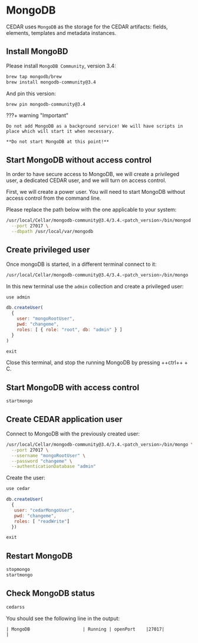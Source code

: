 # MongoDB
CEDAR uses `MongoDB` as the storage for the CEDAR artifacts: fields, elements, templates and metadata instances.

## Install MongoBD

Please install `MongoDB Community`, version 3.4:

```sh
brew tap mongodb/brew
brew install mongodb-community@3.4
```

And pin this version:

```sh
brew pin mongodb-community@3.4
```

???+ warning "Important"
    
    Do not add MongoDB as a background service! We will have scripts in place which will start it when necessary.

    **Do not start MongoDB at this point!**

## Start MongoDB without access control
In order to have secure access to MongoDB, we will create a privileged user, a dedicated CEDAR user, and we will turn on access control.

First, we will create a power user. You will need to start MongoDB without access control from the command line.

Please replace the path below with the one applicable to your system:

```sh
/usr/local/Cellar/mongodb-community@3.4/3.4.<patch_version>/bin/mongod \
  --port 27017 \
  --dbpath /usr/local/var/mongodb
```

## Create privileged user
Once mongoDB is started, in a different terminal connect to it:

```sh
/usr/local/Cellar/mongodb-community@3.4/3.4.<patch_version>/bin/mongo
```

In this new terminal use the `admin` collection and create a privileged user:

```js
use admin

db.createUser(
  {
    user: "mongoRootUser",
    pwd: "changeme",
    roles: [ { role: "root", db: "admin" } ]
  }
)

exit
```

Close this terminal, and stop the running MongoDB by pressing ++ctrl++ + C.

## Start MongoDB with access control
```sh
startmongo
```

## Create CEDAR application user
Connect to MongoDB with the previously created user:
```sh
/usr/local/Cellar/mongodb-community@3.4/3.4.<patch_version>/bin/mongo \
  --port 27017 \
  --username "mongoRootUser" \
  --password "changeme" \
  --authenticationDatabase "admin"
```

Create the user:
```js
use cedar

db.createUser(
  {
   user: "cedarMongoUser",
   pwd: "changeme",
   roles: [ "readWrite"]
  })

exit
```

## Restart MongoDB
```sh
stopmongo
startmongo
```

## Check MongoDB status
```sh
cedarss
```

You should see the following line in the output:
```
| MongoDB                    | Running | openPort    |27017|                   |
```
